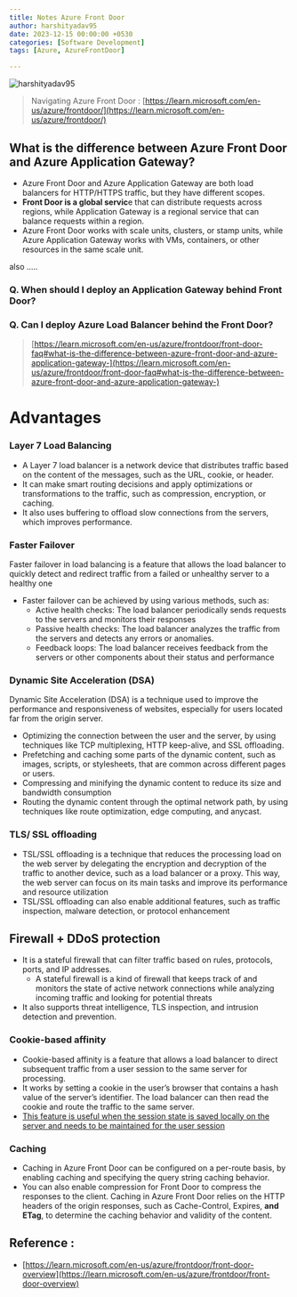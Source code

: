 ```yaml
---
title: Notes Azure Front Door
author: harshityadav95
date: 2023-12-15 00:00:00 +0530
categories: [Software Development]
tags: [Azure, AzureFrontDoor]

---
```


![harshityadav95](https://github.com/harshityadav95/harshityadav95.github.io/assets/14792490/236809a6-a602-4266-93a2-1543431cd0b3)


> Navigating Azure Front Door : [https://learn.microsoft.com/en-us/azure/frontdoor/](https://learn.microsoft.com/en-us/azure/frontdoor/)
> 

## ****What is the difference between Azure Front Door and Azure Application Gateway?****

- Azure Front Door and Azure Application Gateway are both load balancers for HTTP/HTTPS traffic, but they have different scopes.
- **Front Door is a global servic**e that can distribute requests across regions, while Application Gateway is a regional service that can balance requests within a region.
- Azure Front Door works with scale units, clusters, or stamp units, while Azure Application Gateway works with VMs, containers, or other resources in the same scale unit.

also …..

### Q. ****When should I deploy an Application Gateway behind Front Door?****

### Q. ****Can I deploy Azure Load Balancer behind the Front Door?****

> [https://learn.microsoft.com/en-us/azure/frontdoor/front-door-faq#what-is-the-difference-between-azure-front-door-and-azure-application-gateway-](https://learn.microsoft.com/en-us/azure/frontdoor/front-door-faq#what-is-the-difference-between-azure-front-door-and-azure-application-gateway-)
> 

# Advantages

### Layer 7 Load Balancing

- A Layer 7 load balancer is a network device that distributes traffic based on the content of the messages, such as the URL, cookie, or header.
- It can make smart routing decisions and apply optimizations or transformations to the traffic, such as compression, encryption, or caching.
- It also uses buffering to offload slow connections from the servers, which improves performance.

### Faster Failover

Faster failover in load balancing is a feature that allows the load balancer to quickly detect and redirect traffic from a failed or unhealthy server to a healthy one

- Faster failover can be achieved by using various methods, such as:
    - Active health checks: The load balancer periodically sends requests to the servers and monitors their responses
    - Passive health checks: The load balancer analyzes the traffic from the servers and detects any errors or anomalies.
    - Feedback loops: The load balancer receives feedback from the servers or other components about their status and performance

### Dynamic Site Acceleration (DSA)

Dynamic Site Acceleration (DSA) is a technique used to improve the performance and responsiveness of websites, especially for users located far from the origin server.

- Optimizing the connection between the user and the server, by using techniques like TCP multiplexing, HTTP keep-alive, and SSL offloading.
- Prefetching and caching some parts of the dynamic content, such as images, scripts, or stylesheets, that are common across different pages or users.
- Compressing and minifying the dynamic content to reduce its size and bandwidth consumption
- Routing the dynamic content through the optimal network path, by using techniques like route optimization, edge computing, and anycast.

### TLS/ SSL offloading

- TSL/SSL offloading is a technique that reduces the processing load on the web server by delegating the encryption and decryption of the traffic to another device, such as a load balancer or a proxy. This way, the web server can focus on its main tasks and improve its performance and resource utilization
- TSL/SSL offloading can also enable additional features, such as traffic inspection, malware detection, or protocol enhancement

## Firewall + DDoS protection

- It is a stateful firewall that can filter traffic based on rules, protocols, ports, and IP addresses.
    - A stateful firewall is a kind of firewall that keeps track of and monitors the state of active network connections while analyzing incoming traffic and looking for potential threats
- It also supports threat intelligence, TLS inspection, and intrusion detection and prevention.

### Cookie-based affinity

- Cookie-based affinity is a feature that allows a load balancer to direct subsequent traffic from a user session to the same server for processing.
- It works by setting a cookie in the user’s browser that contains a hash value of the server’s identifier. The load balancer can then read the cookie and route the traffic to the same server.
- [This feature is useful when the session state is saved locally on the server and needs to be maintained for the user session](https://learn.microsoft.com/en-us/azure/application-gateway/how-to-troubleshoot-application-gateway-session-affinity-issues)

### Caching

- Caching in Azure Front Door can be configured on a per-route basis, by enabling caching and specifying the query string caching behavior.
- You can also enable compression for Front Door to compress the responses to the client. Caching in Azure Front Door relies on the HTTP headers of the origin responses, such as Cache-Control, Expires, **and ETag**, to determine the caching behavior and validity of the content.

## Reference :

- [https://learn.microsoft.com/en-us/azure/frontdoor/front-door-overview](https://learn.microsoft.com/en-us/azure/frontdoor/front-door-overview)

